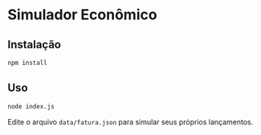 # Simulador Econômico

## Instalação
```bash
npm install
```

## Uso
```bash
node index.js
```

Edite o arquivo `data/fatura.json` para simular seus próprios lançamentos. 